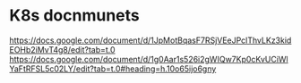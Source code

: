 # K8s docnmunets 


https://docs.google.com/document/d/1JpMotBqasF7RSjVEeJPclThvLKz3kidEOHb2iMvT4g8/edit?tab=t.0
https://docs.google.com/document/d/1g0Aar1s526i2gWIQw7Kp0cKvUCiWlYaFtRFSL5c02LY/edit?tab=t.0#heading=h.10o65ijo6gny
